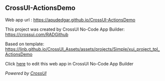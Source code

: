 ## CrossUI-ActionsDemo
Web app url : https://apudedgar.github.io/CrossUI-ActionsDemo

This project was created by CrossUI No-Code App Builder: https://crossui.com/RADGithub

Based on template: https://linb.github.io/CrossUI_Assets/assets/projects/Simple/xui_project_tpl_ActionsDemo

Click [here](https://crossui.com/RADGithub/#!from=github&owner=apudedgar&repo=CrossUI-ActionsDemo) to edit this web app in CrossUI No-Code App Builder

<i>Powered by [CrossUI](https://crossui.com)</i>
